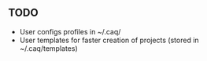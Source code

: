 TODO
----

 + User configs profiles in ~/.caq/
 + User templates for faster creation of projects (stored in ~/.caq/templates)

